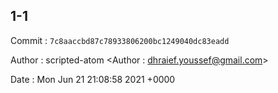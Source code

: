 ## 1-1 

 Commit : `7c8aaccbd87c78933806200bc1249040dc83eadd`

 Author : scripted-atom <Author : dhraief.youssef@gmail.com> 

 Date 	: Mon Jun 21 21:08:58 2021 +0000 

